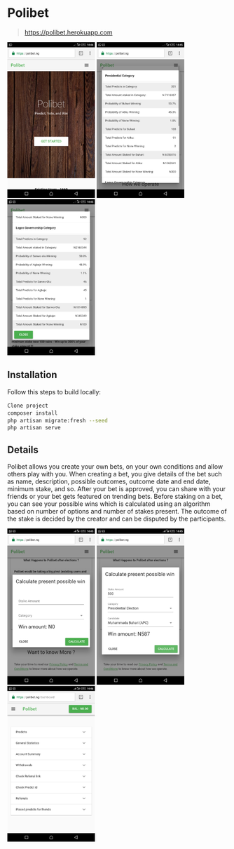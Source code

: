 # Polibet

> https://polibet.herokuapp.com

<img src="./readme_images/pic1.png" alt="drawing" width="200"/> <img src="./readme_images/pic2.png" alt="drawing" width="200"/> <img src="./readme_images/pic3.png" alt="drawing" width="200"/> 


## Installation

Follow this steps to build locally:

```sh
Clone project
composer install
php artisan migrate:fresh --seed
php artisan serve
```

## Details

Polibet allows you create your own bets, on your own conditions and allow others play with you. When creating a bet, you give details of the bet such as name, description, possible outcomes, outcome date and end date, minimum stake, and so. After your bet is approved, you can share with your friends or your bet gets featured on trending bets. Before staking on a bet, you can see your possible wins which is calculated using an algorithm based on number of options and number of stakes present. The outcome of the stake is decided by the creator and can be disputed by the participants.

<img src="./readme_images/pic4.png" alt="drawing" width="200"/> <img src="./readme_images/pic5.png" alt="drawing" width="200"/> <img src="./readme_images/pic6.png" alt="drawing" width="200"/>

